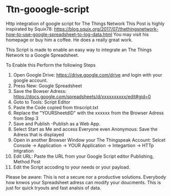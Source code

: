 # Ttn-gooogle-script
Http integration of google script for The Things Network 
This Post is highly inspirated by Squix78: https://blog.squix.org/2017/07/thethingsnetwork-how-to-use-google-spreadsheet-to-log-data.html
You may visit his homepage or buy him a coffee. He does a really great work.

This Script is made to enable an easy way to integrate an The Things Network to a Google Spreadsheet.

To Enable this Perform the following Steps
1. Open Google Drive: https://drive.google.com/drive and login with your google account.
2. Press New: Google Spreadsheet
3. Save the Bowser Adress: https://docs.google.com/spreadsheets/d/xxxxxxxxxx/edit#gid=0 
4. Goto to Tools: Script Editor
5. Paste the Code copied from ttnscript.txt 
6. Replace the "YOURSheetdID" with the xxxxxx from the Browser Adress from Step 3
7. Save and Publish -Publish as a Web App.
8. Select Start as Me and access Everyone even Anonymous: Save the Adress that is displayed
9. Open in another Browser Window your The Thingspeak Account: Selcet Console -> Application -> YOUR Application -> Integartion -> HTTp Intgration
10. Edit URL: Paste the URL from your Google Script editor Publishing, Method Post
11. Edit the Script accoding to your needs or your payload.


Please  be aware: This is not a secure nor a productive solutions. Everybody how knwos your Spreadsheet adress can modify your doucments.
This is just for quick tryouts and fast analsis of data.

